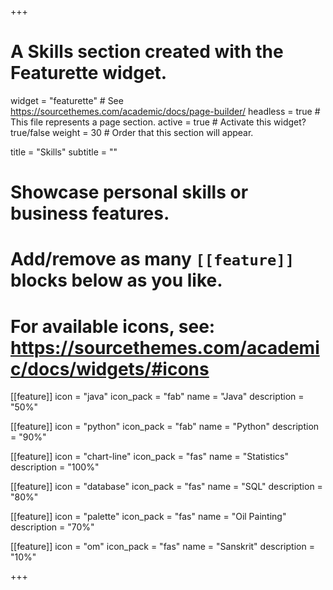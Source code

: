 +++
# A Skills section created with the Featurette widget.
widget = "featurette"  # See https://sourcethemes.com/academic/docs/page-builder/
headless = true  # This file represents a page section.
active = true  # Activate this widget? true/false
weight = 30  # Order that this section will appear.

title = "Skills"
subtitle = ""

# Showcase personal skills or business features.
# 
# Add/remove as many `[[feature]]` blocks below as you like.
# 
# For available icons, see: https://sourcethemes.com/academic/docs/widgets/#icons
  
[[feature]]
  icon = "java"
  icon_pack = "fab"
  name = "Java"
  description = "50%"
  
[[feature]]
  icon = "python"
  icon_pack = "fab"
  name = "Python"
  description = "90%"
  
[[feature]]
  icon = "chart-line"
  icon_pack = "fas"
  name = "Statistics"
  description = "100%"  
  
[[feature]]
  icon = "database"
  icon_pack = "fas"
  name = "SQL"
  description = "80%"  
  
[[feature]]
  icon = "palette"
  icon_pack = "fas"
  name = "Oil Painting"
  description = "70%"
  
[[feature]]
  icon = "om"
  icon_pack = "fas"
  name = "Sanskrit"
  description = "10%"

+++
